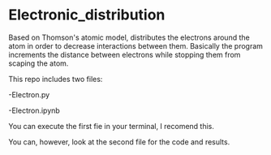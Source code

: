 # Electronic_distribution
Based on Thomson's atomic model, distributes the electrons around the atom in order to decrease interactions between them.
Basically the program increments the distance between electrons while stopping them from scaping the atom.

This repo includes two files:

  -Electron.py
  
  -Electron.ipynb

You can execute the first fie in your terminal, I recomend this.


You can, however, look at the second file for the code and results. 
